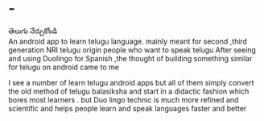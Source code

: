 # -
తెలుగు నేర్చుకోండి  
 An android app to learn telugu language. mainly meant for  second  ,third generation  NRI telugu origin people who want to speak telugu
 After seeing  and  using  Duolingo for Spanish ,the thought  of  building  something similar  for telugu on android came to me  
 
  I see  a number of learn telugu  android apps  but all of them  simply convert the  old  method of telugu balasiksha  and  start in  a didactic fashion  which  bores  most learners . but  Duo lingo technic is much  more  refined  and  scientific  and  helps people  learn and  speak languages  faster and  better
